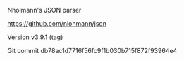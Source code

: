 Nholmann's JSON parser

https://github.com/nlohmann/json

Version v3.9.1 (tag)

Git commit db78ac1d7716f56fc9f1b030b715f872f93964e4